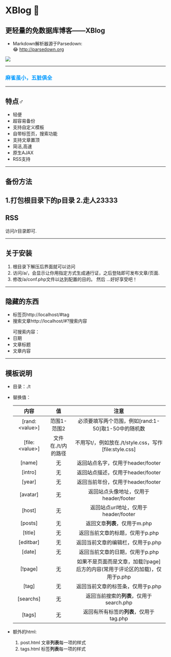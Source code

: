 # XBlog 🍪 
## 更轻量的免数据库博客——XBlog  
* Markdown解析器源于Parsedown:  
😂 <http://parsedown.org>  

![](https://ww2.sinaimg.cn/large/ed039e1fgy1ft3gual1czj20qc0englt)   

--------------------------------
<h3 style='color:0099FF;'>麻雀虽小，五脏俱全</h3> 

--------------------------------
## 特点♂
* 轻便  
* 超容易备份  
* 支持自定义模板  
* 自带标签页，搜索功能 
* 支持文章置顶  
* 简洁,高速  
* 原生AJAX  
* RSS支持  
 
--------------------------------
## 备份方法
1.打包根目录下的**p**目录
2.走人23333
--------------------------------
## RSS
访问/r目录即可.  

--------------------------------
## 关于安装  
1. 根目录下解压后界面就可以访问 
2. 访问/a/，会显示让你用指定方式生成通行证，之后登陆即可发布文章/页面.
3. 修改/a/conf.php文件以达到配置的目的。
然后 ...好好享受吧！ 

--------------------------------
## 隐藏的东西
* 标签页http://localhost/#tag
* 搜索文章http://localhost/#?搜索内容  

<ul>可搜索内容：

<li>日期</li>
<li>文章标题</li>
<li>文章内容</li>
</ul>  

--------------------------------
## 模板说明  
* 目录：./t  
* 替换值：  

  | 内容 | 值 | 注意 |  
  |:-------:|:-------:|:-------:|  
  | [rand:\<value\>] | 范围1-范围2 | 必须要填写两个范围，例如[rand:1-50]取1-50中的随机数 |  
  | [file:\<value\>] | 文件在./t/内的路径 | 不用写t/，例如放在./t/style.css，写作[file:style.css] |  
  | [name] | 无 | 返回站点名字，仅用于header/footer |  
  | [intro] | 无 | 返回站点描述，仅用于header/footer |  
  | [year] | 无 | 返回当前年份，仅用于header/footer |  
  | [avatar] | 无 | 返回站点头像地址，仅用于header/footer |  
  | [host] | 无 | 返回站点url地址，仅用于header/footer |  
  | [posts] | 无 | 返回文章**列表**，仅用于m.php |  
  | [title] | 无 | 返回当前文章的标题，仅用于p.php |  
  | [editbar] | 无 | 返回当前文章的编辑栏，仅用于p.php |  
  | [date] | 无 | 返回当前文章的日期，仅用于p.php |  
  | [!page] | 无 | 如果不是页面而是文章，加载[!page]后方的内容(常用于评论区的加载)，仅用于p.php |  
  | [tag] | 无 | 返回当前文章的标签条，仅用于p.php |  
  | [searchs] | 无 | 返回当前搜索的**列表**，仅用于search.php |  
  | [tags] | 无 | 返回有所有标签的**列表**，仅用于tag.php |  
  
* 额外的html:  
  1. post.html 文章**列表**每一项的样式  
  2. tags.html 标签**列表**每一项的样式  
